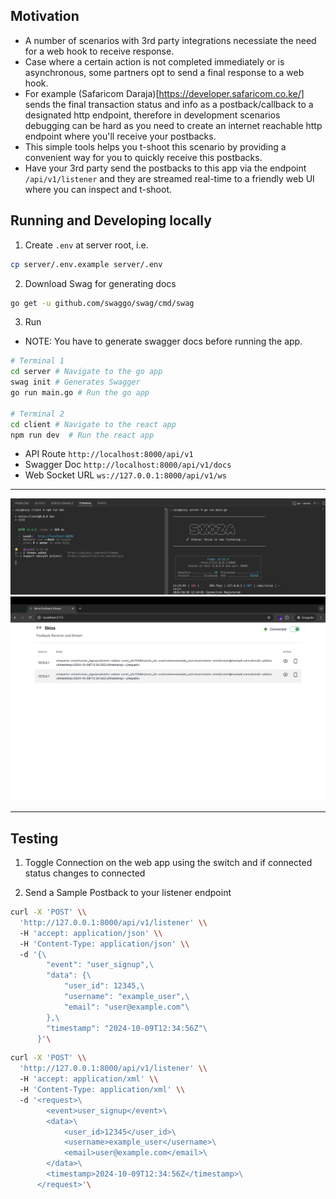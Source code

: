 ## Motivation

- A number of scenarios with 3rd party integrations necessiate the need for a web hook to receive response.
- Case where a certain action is not completed immediately or is asynchronous, some partners opt to send a final response to a web hook.
- For example (Safaricom Daraja)[https://developer.safaricom.co.ke/] sends the final transaction status and info as a postback/callback to a designated http endpoint, therefore in development scenarios debugging can be hard as you need to create an internet reachable http endpoint where you'll receive your postbacks.
- This simple tools helps you t-shoot this scenario by providing a convenient way for you to quickly receive this postbacks.
- Have your 3rd party send the postbacks to this app via the endpoint `/api/v1/listener` and they are streamed real-time to a friendly web UI where you can inspect and t-shoot.

## Running and Developing locally

1. Create `.env` at server root, i.e.

```sh
cp server/.env.example server/.env
```

2. Download Swag for generating docs

```sh
go get -u github.com/swaggo/swag/cmd/swag
```

3. Run

- NOTE: You have to generate swagger docs before running the app.

```sh
# Terminal 1
cd server # Navigate to the go app
swag init # Generates Swagger
go run main.go # Run the go app

# Terminal 2
cd client # Navigate to the react app
npm run dev  # Run the react app
```

- API Route `http://localhost:8000/api/v1`
- Swagger Doc `http://localhost:8000/api/v1/docs`
- Web Socket URL `ws://127.0.0.1:8000/api/v1/ws`

---

![A Screenshot of the Running Frontend and Backend on Terminal](https://github.com/ItsCosmas/skiza/blob/main/demo/terminal.png) <br />
![A Screenshot of the Running Frontend on Browser](https://github.com/ItsCosmas/skiza/blob/main/demo/webpage.png) <br />

---

## Testing

1. Toggle Connection on the web app using the switch and if connected status changes to connected

2. Send a Sample Postback to your listener endpoint

```sh
curl -X 'POST' \\
  'http://127.0.0.1:8000/api/v1/listener' \\
  -H 'accept: application/json' \\
  -H 'Content-Type: application/json' \\
  -d '{\
        "event": "user_signup",\
        "data": {\
            "user_id": 12345,\
            "username": "example_user",\
            "email": "user@example.com"\
        },\
        "timestamp": "2024-10-09T12:34:56Z"\
      }'\
```

```sh
curl -X 'POST' \\
  'http://127.0.0.1:8000/api/v1/listener' \\
  -H 'accept: application/xml' \\
  -H 'Content-Type: application/xml' \\
  -d '<request>\
        <event>user_signup</event>\
        <data>\
            <user_id>12345</user_id>\
            <username>example_user</username>\
            <email>user@example.com</email>\
        </data>\
        <timestamp>2024-10-09T12:34:56Z</timestamp>\
      </request>'\
```
